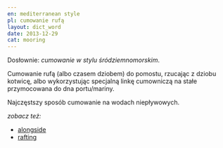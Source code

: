 ```yaml
---
en: mediterranean style
pl: cumowanie rufą
layout: dict_word
date: 2013-12-29
cat: mooring
---
```


Dosłownie: *cumowanie w stylu śródziemnomorskim*.  

Cumowanie rufą (albo czasem dziobem) do pomostu, rzucając z dziobu kotwicę, 
albo wykorzystując specjalną linkę cumowniczą na stałe przymocowana do dna portu/mariny.

Najczęstszy sposób cumowanie na wodach niepływowych.

*zobacz też:*

* [alongside](/dict/a/alongside/)
* [rafting](/dict/r/rafting/)
